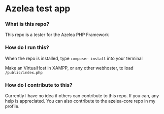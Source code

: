 # Azelea test app

### What is this repo?

This repo is a tester for the Azelea PHP Framework



### How do I run this?

When the repo is installed, type ```composer install``` into your terminal

Make an VirtualHost in XAMPP, or any other webhoster, to load ```/public/index.php``` 



### How do I contribute to this?

Currently I have no idea if others can contribute to this repo. If you can, any help is appreciated.
You can also contribute to the azelea-core repo in my profile.
